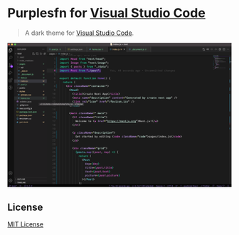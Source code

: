 # Purplesfn for [Visual Studio Code](http://code.visualstudio.com)

> A dark theme for [Visual Studio Code](http://code.visualstudio.com).

![Screenshot](https://github.com/devbewill/purplesfn-vscode-theme/blob/main/screenshot.png)

## License

[MIT License](https://github.com/devbewill/purplesfn-vscode-theme/LICENSE)
